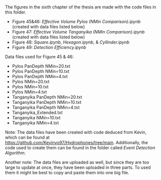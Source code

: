 The figures in the sixth chapter of the thesis are made with the code files in this folder.

* Figure 45&46: *Effective Volume Pylos (NMin Comparison).ipynb* (created with data files listed below)
* Figure 47: *Effective Volume Tanganyika (NMin Comparison).ipynb* (created with data files listed below)
* Figure 48: *Square.ipynb*, *Hexagon.ipynb*, & *Cyllinder.ipynb*
* Figure 49: *Detection Efficiency.ipynb*

Data files used for Figure 45 & 46:
* Pylos PanDepth NMin=20.txt
* Pylos PanDepth NMin=10.txt
* Pylos PanDepth NMin=4.txt
* Pylos NMin=20.txt
* Pylos NMin=10.txt
* Pylos NMin=4.txt
* Tanganyika PanDepth NMin=20.txt
* Tanganyika PanDepth NMin=10.txt
* Tanganyika PanDepth NMin=4.txt
* Tanganyika_Extended.txt
* Tanganyika NMin=10.txt
* Tanganyika NMin=4.txt

Note: The data files have been created with code deduced from Kevin, which can be found at https://github.com/Kevinvo97/Hydrophones/tree/main. Additionally, the code used to create them can be found in the folder called *Event Detection Algorithm*.

Another note: The data files are uploaded as well, but since they are too large to update at once, they have been uploaded in three parts. To used them it might be best to copy and paste them into one big file.
